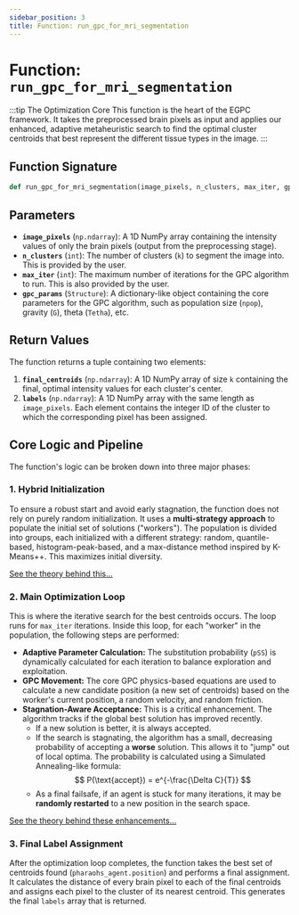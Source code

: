 ```yaml
---
sidebar_position: 3
title: Function: run_gpc_for_mri_segmentation
---
```


# Function: `run_gpc_for_mri_segmentation`

:::tip The Optimization Core
This function is the heart of the EGPC framework. It takes the preprocessed brain pixels as input and applies our enhanced, adaptive metaheuristic search to find the optimal cluster centroids that best represent the different tissue types in the image.
:::

## Function Signature

```python
def run_gpc_for_mri_segmentation(image_pixels, n_clusters, max_iter, gpc_params):
```

## Parameters

- **`image_pixels`** (`np.ndarray`): A 1D NumPy array containing the intensity values of only the brain pixels (output from the preprocessing stage).
- **`n_clusters`** (`int`): The number of clusters (`k`) to segment the image into. This is provided by the user.
- **`max_iter`** (`int`): The maximum number of iterations for the GPC algorithm to run. This is also provided by the user.
- **`gpc_params`** (`Structure`): A dictionary-like object containing the core parameters for the GPC algorithm, such as population size (`npop`), gravity (`G`), theta (`Tetha`), etc.

## Return Values

The function returns a tuple containing two elements:

1.  **`final_centroids`** (`np.ndarray`): A 1D NumPy array of size `k` containing the final, optimal intensity values for each cluster's center.
2.  **`labels`** (`np.ndarray`): A 1D NumPy array with the same length as `image_pixels`. Each element contains the integer ID of the cluster to which the corresponding pixel has been assigned.

## Core Logic and Pipeline

The function's logic can be broken down into three major phases:

### 1. Hybrid Initialization

To ensure a robust start and avoid early stagnation, the function does not rely on purely random initialization. It uses a **multi-strategy approach** to populate the initial set of solutions ("workers"). The population is divided into groups, each initialized with a different strategy: random, quantile-based, histogram-peak-based, and a max-distance method inspired by K-Means++. This maximizes initial diversity.

[See the theory behind this...](../3-concepts-and-theory/3-enhanced-gpc-algorithm.md#1-hybrid-multi-strategy-initialization)

### 2. Main Optimization Loop

This is where the iterative search for the best centroids occurs. The loop runs for `max_iter` iterations. Inside this loop, for each "worker" in the population, the following steps are performed:

- **Adaptive Parameter Calculation:** The substitution probability (`pSS`) is dynamically calculated for each iteration to balance exploration and exploitation.
- **GPC Movement:** The core GPC physics-based equations are used to calculate a new candidate position (a new set of centroids) based on the worker's current position, a random velocity, and random friction.
- **Stagnation-Aware Acceptance:** This is a critical enhancement. The algorithm tracks if the global best solution has improved recently.
  - If a new solution is better, it is always accepted.
  - If the search is stagnating, the algorithm has a small, decreasing probability of accepting a **worse** solution. This allows it to "jump" out of local optima. The probability is calculated using a Simulated Annealing-like formula:
    $$
    P(\text{accept}) = e^{-\frac{\Delta C}{T}}
    $$
  - As a final failsafe, if an agent is stuck for many iterations, it may be **randomly restarted** to a new position in the search space.

[See the theory behind these enhancements...](../3-concepts-and-theory/3-enhanced-gpc-algorithm.md#3-stagnation-aware-escape-mechanisms)

### 3. Final Label Assignment

After the optimization loop completes, the function takes the best set of centroids found (`pharaohs_agent.position`) and performs a final assignment. It calculates the distance of every brain pixel to each of the final centroids and assigns each pixel to the cluster of its nearest centroid. This generates the final `labels` array that is returned.
